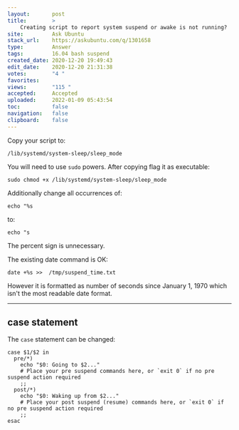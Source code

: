 ```yaml
---
layout:       post
title:        >
    Creating script to report system suspend or awake is not running?
site:         Ask Ubuntu
stack_url:    https://askubuntu.com/q/1301658
type:         Answer
tags:         16.04 bash suspend
created_date: 2020-12-20 19:49:43
edit_date:    2020-12-20 21:31:38
votes:        "4 "
favorites:    
views:        "115 "
accepted:     Accepted
uploaded:     2022-01-09 05:43:54
toc:          false
navigation:   false
clipboard:    false
---
```


Copy your script to:

``` 
/lib/systemd/system-sleep/sleep_mode

```

You will need to use `sudo` powers. After copying flag it as executable:

``` 
sudo chmod +x /lib/systemd/system-sleep/sleep_mode

```

Additionally change all occurrences of:

``` 
echo "%s

```

to:

``` 
echo "s

```

The percent sign is unnecessary.

The existing date command is OK:

``` 
date +%s >>  /tmp/suspend_time.txt

```

However it is formatted as number of seconds since January 1, 1970 which isn't the most readable date format.


----------

## case statement

The `case` statement can be changed:

``` 
case $1/$2 in
  pre/*)
    echo "$0: Going to $2..."
    # Place your pre suspend commands here, or `exit 0` if no pre suspend action required
    ;;
  post/*)
    echo "$0: Waking up from $2..."
    # Place your post suspend (resume) commands here, or `exit 0` if no pre suspend action required
    ;;
esac
```
